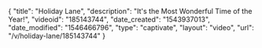 {
    "title": "Holiday Lane",
    "description": "It's the Most Wonderful Time of the Year!",
    "videoid": "185143744",
    "date_created": "1543937013",
    "date_modified": "1546466796",
    "type": "captivate",
    "layout": "video",
    "url": "\/v\/holiday-lane\/185143744"
}